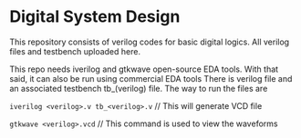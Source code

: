 # Digital System Design

This repository consists of verilog codes for basic digital logics. All verilog files and testbench uploaded here.

This repo needs iverilog and gtkwave open-source EDA tools. With that said, it can also be run using commercial EDA tools
There is verilog file and an associated testbench tb_(verilog) file. The way to run the files are

```iverilog <verilog>.v tb_<verilog>.v```  // This will generate VCD file 
  
```gtkwave <verilog>.vcd``` // This command is used to view the waveforms
